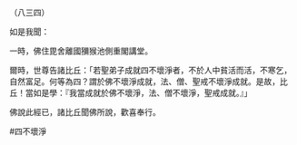 （八三四）

如是我聞：

一時，佛住毘舍離國獼猴池側重閣講堂。

爾時，世尊告諸比丘：「若聖弟子成就四不壞淨者，不於人中貧活而活，不寒乞，自然富足。何等為四？謂於佛不壞淨成就，法、僧、聖戒不壞淨成就。是故，比丘！當如是學：『我當成就於佛不壞淨，法、僧不壞淨，聖戒成就。』」

佛說此經已，諸比丘聞佛所說，歡喜奉行。



#四不壞淨
